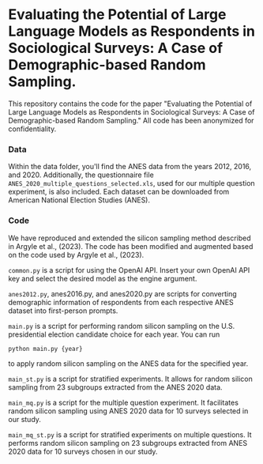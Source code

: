 # Evaluating the Potential of Large Language Models as Respondents in Sociological Surveys: A Case of Demographic-based Random Sampling.
This repository contains the code for the paper "Evaluating the Potential of Large Language Models as Respondents in Sociological Surveys: A Case of Demographic-based Random Sampling." All code has been anonymized for confidentiality.

### Data
Within the data folder, you'll find the ANES data from the years 2012, 2016, and 2020. Additionally, the questionnaire file `ANES_2020_multiple_questions_selected.xls`, used for our multiple question experiment, is also included. Each dataset can be downloaded from American National Election Studies (ANES).

### Code
We have reproduced and extended the silicon sampling method described in Argyle et al., (2023). The code has been modified and augmented based on the code used by Argyle et al., (2023).

`common.py` is a script for using the OpenAI API. Insert your own OpenAI API key and select the desired model as the engine argument.

`anes2012.py`, anes2016.py, and anes2020.py are scripts for converting demographic information of respondents from each respective ANES dataset into first-person prompts.

`main.py` is a script for performing random silicon sampling on the U.S. presidential election candidate choice for each year. You can run 
``` 
python main.py {year} 
```
to apply random silicon sampling on the ANES data for the specified year.

`main_st.py` is a script for stratified experiments. It allows for random silicon sampling from 23 subgroups extracted from the ANES 2020 data.

`main_mq.py` is a script for the multiple question experiment. It facilitates random silicon sampling using ANES 2020 data for 10 surveys selected in our study.

`main_mq_st.py` is a script for stratified experiments on multiple questions. It performs random silicon sampling on 23 subgroups extracted from ANES 2020 data for 10 surveys chosen in our study.

